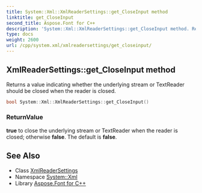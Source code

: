 ```yaml
---
title: System::Xml::XmlReaderSettings::get_CloseInput method
linktitle: get_CloseInput
second_title: Aspose.Font for C++
description: 'System::Xml::XmlReaderSettings::get_CloseInput method. Returns a value indicating whether the underlying stream or TextReader should be closed when the reader is closed in C++.'
type: docs
weight: 2600
url: /cpp/system.xml/xmlreadersettings/get_closeinput/
---
```

## XmlReaderSettings::get_CloseInput method


Returns a value indicating whether the underlying stream or TextReader should be closed when the reader is closed.

```cpp
bool System::Xml::XmlReaderSettings::get_CloseInput()
```


### ReturnValue

**true** to close the underlying stream or TextReader when the reader is closed; otherwise **false**. The default is **false**.

## See Also

* Class [XmlReaderSettings](../)
* Namespace [System::Xml](../../)
* Library [Aspose.Font for C++](../../../)
